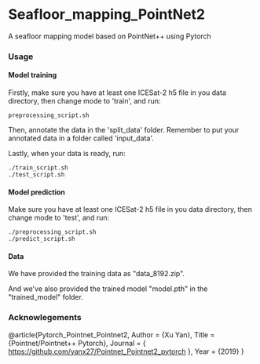 # Seafloor_mapping_PointNet2
A seafloor mapping model based on PointNet++ using Pytorch

### Usage
#### Model training
Firstly, make sure you have at least one ICESat-2 h5 file in you data directory, then change mode to 'train', and run:
```commandline
preprocessing_script.sh
```

Then, annotate the data in the 'split_data' folder. Remember to put your annotated data in a folder called 'input_data'.

Lastly, when your data is ready, run:
```commandline
./train_script.sh
./test_script.sh
```

#### Model prediction
Make sure you have at least one ICESat-2 h5 file in you data directory, then change mode to 'test', and run:
```commandline
./preprocessing_script.sh
./predict_script.sh
```

#### Data
We have provided the training data as "data_8192.zip".

And we've also provided the trained model "model.pth" in the "trained_model" folder.

### Acknowlegements

@article{Pytorch_Pointnet_Pointnet2,
      Author = {Xu Yan},
      Title = {Pointnet/Pointnet++ Pytorch},
      Journal = { https://github.com/yanx27/Pointnet_Pointnet2_pytorch },
      Year = {2019}
}
